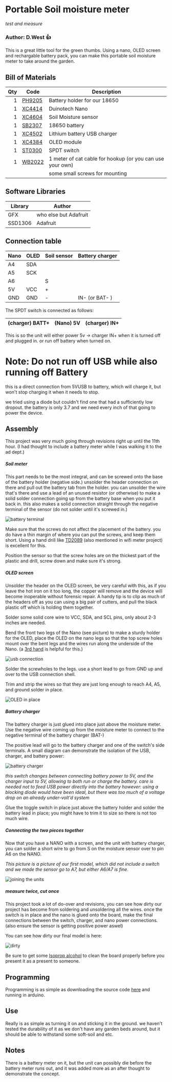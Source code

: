 # Portable Soil moisture meter
_test and measure_
### Author: D.West :+1:

This is a great little tool for the green thumbs. Using a nano, OLED screen and
rechargable battery pack, you can make this portable soil moisture meter to take
around the garden.

## Bill of Materials
|Qty|Code|Description|
|---:|---|---|
|1|[PH9205](jaycar.com.au/p/PH9025)| Battery holder for our 18650
|1|[XC4414](jaycar.com.au/p/XC4414)| Duinotech Nano
|1|[XC4604](jaycar.com.au/p/XC4604)| Soil Moisture sensor
|1|[SB2307](jaycar.com.au/p/SB2307)| 18650 battery
|1|[XC4502](jaycar.com.au/p/XC4502)| Lithium battery USB charger
|1|[XC4384](jaycar.com.au/p/XC4384)| OLED module
|1|[ST0300](jaycar.com.au/p/ST0300)| SPDT switch
|1|[WB2022](jaycar.com.au/p/WB2022)| 1 meter of cat cable for hookup (or you can use your own)
| | | some small screws for mounting|

## Software Libraries
|Library|Author|
|---|---|
|GFX | who else but Adafruit |
|SSD1306 |Adafruit|

## Connection table
| Nano | OLED | Soil sensor | Battery charger|
|---|---|---|---|
|A4|SDA|||
|A5|SCK|||
|A6||S||
|5V|VCC|+||
|GND|GND|-|IN- (or BAT- )|

The SPDT switch is connected as follows:

|(charger) BATT+|(Nano) 5V| (charger) IN+|
|---:|---|---


This is so the unit will either power 5v -> charger IN+ when it is turned off and plugged in.
or run off battery when turned on.

# __Note: Do not run off USB while also running off Battery__
this is a direct connection from 5VUSB to battery, which will charge it, but won't stop
charging it when it needs to stop.

we tried using a diode but couldn't find one that had a sufficiently low dropout.
the battery is only 3.7 and we need every inch of that going to power the device.


## Assembly
This project was very much going through revisions right up until the 11th hour.
(I had thought to include a battery meter while I was walking it to the ad dept.)
##### Soil meter
This part needs to be the most integral, and can be screwed onto the base of the battery holder (negative side.)
unsolder the header connection on there and pull out the battery tab from the holder.
you can unsolder the wire that's there and use a lead of an unused resistor (or otherwise)
to make a solid solder connection going up from the battery base when you put it back in.
this also makes a solid connection straight through the negative terminal of the sensor
(do not solder until it's screwed in.)

![battery terminal](images/IMAG0331.jpg)

Make sure that the screws do not affect the placement of the battery. you do have
a thin margin of where you can put the screws, and keep them short. Using a hand
drill like [TD2089](jaycar.com.au/p/TD2089) (also mentioned in wifi meter project)
is excellent for this.

Position the sensor so that the screw holes are on the thickest part of the plastic
and drill, screw down and make sure it's strong.

##### OLED screen
Unsolder the header on the OLED screen, be very careful with this, as if you
leave the hot iron on it too long, the copper will remove and the device will
become inoperable without forensic repair. A handy tip is to clip as much of the
headers off as you can using a big pair of cutters, and pull the black plastic
off which is holding them together.

Solder some solid core wire to VCC, SDA, and SCL pins, only about 2-3 inches are needed.

Bend the front two legs of the Nano (see picture) to make a sturdy holder for the
OLED, place the OLED on the nano legs so that the top screw holes mount over the bent
legs and the wires run along the underside of the Nano. (a [3rd hand](jaycar.com.au/p/TH1989) is helpful for this.)

![usb connection](images/IMAG0332.jpg)

Solder the screwholes to the legs. use a short lead to go from GND up and over to
the USB connection shell.

Trim and strip the wires so that they are just long enough to reach A4, A5, and ground solder
in place.

![OLED in place](images/beaut.jpg)

##### Battery charger

The battery charger is just glued into place just above the moisture meter. Use the negative wire coming up from the moisture meter to connect to the negative terminal of the battery charger (BAT-)

The positive lead will go to the battery charger and one of the switch's side terminals. A small diagram can demonstrate the isolation of the USB, charger, and battery power:

![battery charger](images/IMAG0391.jpg)

_this switch changes between connecting battery power to 5V, and the charger input to 5V, allowing to both run or charge the battery. care is needed not to feed USB power directly into the battery however: using a blocking diode would have been ideal, but there was too much of a voltage drop on an already under-volt'd system_

Glue the toggle switch in place just above the battery holder and solder the battery lead in place; you might have to trim it to size so there is not too much wire.

##### Connecting the two pieces together

Now that you have a NANO with a screen, and the unit with battery charger, you can solder a short wire to go from S on the moisture sensor over to pin A6 on the NANO.

_This picture is a picture of our first model, which did not include a switch and we made the sensor go to A7, but either A6/A7 is fine._

![joining the units](images/IMAG0333.jpg)

##### _measure twice, cut once_

This project took a lot of do-over and revisions, you can see how dirty our project has become from soldering and unsoldering all the wires. once the switch is in place and the nano is glued onto the board, make the final connections between the switch, charger, and nano power connections. (also ensure the sensor is getting positive power aswel)

You can see how dirty our final model is here:

![dirty](images/IMAG0335.jpg)

Be sure to get some [Isoprop alcohol](jaycar.com.au/p/NA1066) to clean the board properly before you present it as a present to someone.

## Programming

Programming is as simple as downloading the source code [here](https://github.com/duinotech/portable-soil-moisture-meter/archive/master.zip) and running in arduino.

## Use
Really is as simple as turning it on and sticking it in the ground. we haven't tested the durability of it as we don't have any garden beds around, but it should be able to withstand some soft-soil and etc.

## Notes
There is a battery meter on it, but the unit can possibly die before the battery meter runs out, and it was added more as an after thought to demonstrate the concept.
